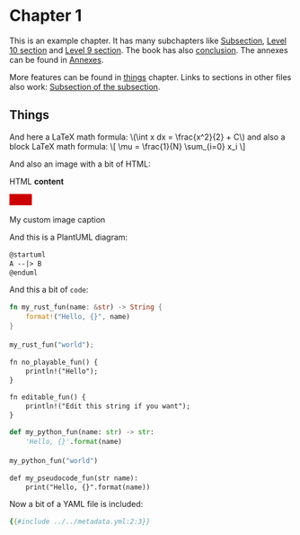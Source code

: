 # Chapter 1

This is an example chapter. It has many subchapters like [Subsection](Subsection.md), [Level 10 section](Level10Section.md   ) and
[Level 9 section]( <./Level9Section.md>
'Level9section'). The book has also [conclusion](../Conclusion.md 'Conclusion').
The annexes can be found in [Annexes][suffix].

[suffix]: ../suffix.md "Annexes"

More features can be found in [things](#things) chapter. Links to sections in other files also work:
[Subsection of the subsection](   Subsection.md#subsection-of-the-subsection   ).

## Things

And here a LaTeX math formula: \\(\int x dx = \frac{x^2}{2} + C\\) and also a block LaTeX math formula:
\\[     \mu = \frac{1}{N} \sum_{i=0} x_i     \\]

And also an image with a bit of HTML:
<div class="image_env">HTML <b>content</b></div>

![My image alt](../test_image.png "My image title")

<span class="custom_caption">My custom image caption</span>

And this is a PlantUML diagram:

```plantuml
@startuml
A --|> B
@enduml
```

And this a bit of `code`:

```rust
fn my_rust_fun(name: &str) -> String {
    format!("Hello, {}", name)
}

my_rust_fun("world");
```

```rust,noplayground,ignore
fn no_playable_fun() {
    println!("Hello");
}
```
```rust,editable
fn editable_fun() {
    println!("Edit this string if you want");
}
```


```python
def my_python_fun(name: str) -> str:
    'Hello, {}'.format(name)

my_python_fun("world")
```


```
def my_pseudocode_fun(str name):
    print("Hello, {}".format(name))
```

Now a bit of a YAML file is included:
```yaml
{{#include ../../metadata.yml:2:3}}
```